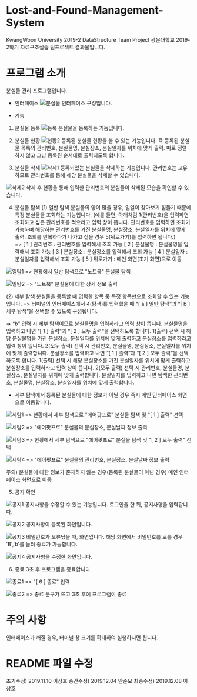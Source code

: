 # Lost-and-Found-Management-System
KwangWoon University 2019-2 DataStructure Team Project
광운대학교 2019-2학기 자료구조실습 팀프로젝트 결과물입니다.


# 프로그램 소개
분실물 관리 프로그램입니다. 

- 인터페이스
![분실물](https://user-images.githubusercontent.com/37099626/70384083-97d3af00-19bc-11ea-9a3a-c9c09d049e4d.PNG)
인터페이스 구성입니다.


- 기능
1. 분실물 등록
![등록](https://user-images.githubusercontent.com/37099626/70384088-a3bf7100-19bc-11ea-9518-3830fafce289.PNG)
분실물을 등록하는 기능입니다.


2. 분실물 현황
![현황2](https://user-images.githubusercontent.com/37099626/70384091-b6d24100-19bc-11ea-9365-c4ee789d4a4f.PNG)
등록된 분실물 현황을 볼 수 있는 기능입니다. 즉 등록된 분실물 목록의 관리번호, 분실물명, 분실장소, 분실일자를 위치에 맞게 출력. 따로 정렬하지 않고 그냥 등록된 순서대로 출력되도록 합니다.


3. 분실물 삭제
![삭제1](https://user-images.githubusercontent.com/37099626/70384094-c487c680-19bc-11ea-885e-80dbb8a099e5.PNG)
등록되있는 분실물을 삭제하는 기능입니다. 관리번호는 고유하므로 관리번호를 통해 해당 분실물을 삭제할 수 있습니다.

![삭제2](https://user-images.githubusercontent.com/37099626/70384099-cb163e00-19bc-11ea-90ff-787b6f0c8974.PNG)
삭제 후 현황을 통해 입력한 관리번호의 분실물이 삭제된 모습을 확인할 수 있습니다.


4. 분실물 탐색
(1) 일반 탐색
분실물의 양이 많을 경우, 일일이 찾아보기 힘들기 때문에 특정 분실물을 조회하는 기능입니다. (예를 들면, 아래처럼 1(관리번호)을 입력하면 조회하고 싶은 관리번호를 적으라고 입력 창이 뜹니다. 관리번호를 입력하면 조회가 가능하며 해당하는 관리번호를 가진 분실물명, 분실장소, 분실일자를 위치에 맞게 출력. 조회를 반복하다가 나가고 싶을 경우 5(뒤로가기)를 입력하면 됩니다.)  
=> [ 1 ] 관리번호 : 관리번호를 입력해서 조회 가능
   [ 2 ] 분실물명 : 분실물명을 입력해서 조회 가능
   [ 3 ] 분실장소 : 분실장소를 입력해서 조회 가능
   [ 4 ] 분실일자 : 분실일자를 입력해서 조회 가능
   [ 5 ] 뒤로가기 : 메인 화면(초기 화면)으로 이동
   
![일탐1](https://user-images.githubusercontent.com/37099626/70384122-0ca6e900-19bd-11ea-9926-2bfd7e54b4fd.PNG)
=> 현황에서 일반 탐색으로 "노트북" 분실물 탐색

![일탐2](https://user-images.githubusercontent.com/37099626/70384126-25170380-19bd-11ea-8393-e3a84a84b0fd.PNG)
=> "노트북" 분실물에 대한 상세 정보 출력


(2) 세부 탐색
분실물을 등록할 때 입력한 항목 중 특정 항목만으로 조회할 수 있는 기능입니다.
=> 터미널의 인터페이스에서 4(탐색)를 입력했을 때 “[ a ] 일반 탐색”과 “[ b ] 세부 탐색”을 선택할 수 있도록 구성됩니다.

=> “b” 입력 시 세부 탐색이므로 분실물명을 입력하라고 입력 창이 뜹니다. 분실물명을 입력하고 나면 “[ 1 ] 출력”과 “[ 2 ] 모두 출력“을 선택하도록 합니다. 1(출력) 선택 시 해당 분실물명을 가진 분실장소, 분실일자를 위치에 맞게 출력하고 분실장소를 입력하라고 입력 창이 뜹니다. 2(모두 출력) 선택 시 관리번호, 분실물명, 분실장소, 분실일자를 위치에 맞게 출력합니다. 
   분실장소를 입력하고 나면 “[ 1 ] 출력”과 “[ 2 ] 모두 출력“을 선택하도록 합니다. 1(출력) 선택 시 해당 분실장소를 가진 분실일자를 위치에 맞게 출력하고 분실장소를 입력하라고 입력 창이 뜹니다. 2(모두 출력) 선택 시 관리번호, 분실물명, 분실장소, 분실일자를 위치에 맞게 출력합니다. 
   분실일자를 입력하고 나면 탐색한 관리번호, 분실물명, 분실장소, 분실일자를 위치에 맞게 출력합니다.

* 세부 탐색에서 등록된 분실물에 대한 정보가 아닐 경우 즉시 메인 인터페이스 화면으로 이동합니다. 

![세탐1](https://user-images.githubusercontent.com/37099626/70384131-3d871e00-19bd-11ea-8c47-169280446549.PNG)
=> 현황에서 세부 탐색으로 "에어팟프로" 분실물 탐색 및 "[ 1 ] 출력" 선택

![세탐2](https://user-images.githubusercontent.com/37099626/70384134-4c6dd080-19bd-11ea-9ddc-54ecbfeaeef2.PNG)
=> "에어팟프로" 분실물의 분실장소, 분실날짜 정보 출력

![세탐3](https://user-images.githubusercontent.com/37099626/70384144-732c0700-19bd-11ea-9bd2-5d1f87e753d9.PNG)
=> 현황에서 세부 탐색으로 "에어팟프로" 분실물 탐색 및 "[ 2 ] 모두 출력" 선택

![세탐4](https://user-images.githubusercontent.com/37099626/70384150-948cf300-19bd-11ea-8b91-0d05913178bd.PNG)
=> "에어팟프로" 분실물의 관리번호, 분실장소, 분실날짜 정보 출력

주의) 분실물에 대한 정보가 존재하지 않는 경우(등록된 분실물이 아닌 경우) 메인 인터페이스 화면으로 이동


5. 공지 확인

![공지1](https://user-images.githubusercontent.com/37099626/70384219-de2a0d80-19be-11ea-881d-25f9f774ec5e.PNG)
공지사항을 수정할 수 있는 기능입니다.
로그인을 한 뒤, 공지사항을 입력합니다.

![공지2](https://user-images.githubusercontent.com/37099626/70384221-e5e9b200-19be-11ea-8dfa-5be67791742d.PNG)
공지사항이 등록된 화면입니다.

![공지3](https://user-images.githubusercontent.com/37099626/70384223-eda95680-19be-11ea-8a58-399b7db39e53.PNG)
비밀번호가 오류났을 때, 화면입니다.
해당 화면에서 비밀번호를 모를 경우 'B','b'를 눌러 종료가 가능합니다.

![공지4](https://user-images.githubusercontent.com/37099626/70384226-f39f3780-19be-11ea-9074-de7bb579fb50.PNG)
공지사항을 수정한 화면입니다.

6. 종료
3초 후 프로그램을 종료합니다.

![종료1](https://user-images.githubusercontent.com/37099626/70384227-fac64580-19be-11ea-8c2a-3549dbbbfe5b.PNG)
=> "[ 6 ] 종료" 입력

![종료2](https://user-images.githubusercontent.com/37099626/68545783-a9ed1c80-0413-11ea-85bc-9269ce1930ed.PNG)
=> 종료 문구가 뜨고 3초 후에 프로그램이 종료


# 주의 사항
인터페이스가 깨질 경우, 터미널 창 크기를 확대하여 실행하시면 됩니다.


# README 파일 수정
초기수정) 2019.11.10 이상호
중간수정) 2019.12.04 안준모
최종수정) 2019.12.08 이상호
